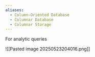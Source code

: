 ```yaml
---
aliases:
  - Column-Oriented Database
  - Columnar Database
  - Columnar Storage
---
```

For analytic queries

![[Pasted image 20250523204016.png]]
